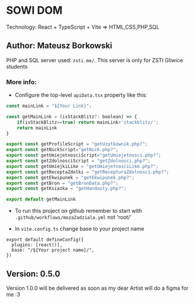 # SOWI DOM
Technology: React + TypeScript + Vite => HTML,CSS,PHP,SQL

## Author: Mateusz Borkowski

PHP and SQL server used: `zsti.me/`. This server is only for ZSTI Gliwice students

### More info:

- Configure the top-level `apiData.tsx` property like this:

```js
const mainLink = "${Your Link}";

const getMainLink = (isStackBlitz?: boolean) => {
    if(isStackBlitz==true) return mainLink+'stackblitz/';
    return mainLink
}

export const getProfileScript = "getUzytkownik.php?";
export const getNickScript="getNick.php?";
export const getUmiejetnosciScript="getUmiejetnosci.php?";
export const getZdolnosciScript = "getZdolnosci.php?";
export const getUmiejkiLike = "getUmiejetnosciLike.php?";
export const getReceptaZdolki = "getRecepturaZdolnosci.php?";
export const getEkwipunek = "getEkwipunek.php?";
export const getBron = "getBronData.php?";
export const getKsiazka = "getHandouty.php?";

export default getMainLink
```

- To run this project on github remember to start with `.github/workflows/mozaZadziala.yml` not 'root/'

- In `vite.config.ts` change base to your project name

```JS
export default defineConfig({
  plugins: [react()],
  base: "/${Your project name}/",
})

```

## Version: 0.5.0

Version 1.0.0 will be delivered as soon as my dear Artist will do a figma for me :3